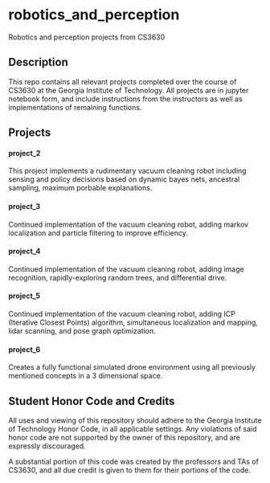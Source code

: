 # robotics_and_perception
Robotics and perception projects from CS3630

## Description
This repo contains all relevant projects completed over the course of CS3630 at the Georgia Institute of Technology. All projects are in jupyter notebook form, and include instructions from the instructors as well as implementations of remaining functions.

## Projects
#### project_2
This project implements a rudimentary vacuum cleaning robot including sensing and policy decisions based on dynamic bayes nets, ancestral sampling, maximum porbable explanations.

#### project_3
Continued implementation of the vacuum cleaning robot, adding markov localization and particle filtering to improve efficiency.

#### project_4
Continued implementation of the vacuum cleaning robot, adding image recognition, rapidly-exploring random trees, and differential drive.

#### project_5
Continued implementation of the vacuum cleaning robot, adding ICP (Iterative Closest Points) algorithm, simultaneous localization and mapping, lidar scanning, and pose graph optimization.

#### project_6
Creates a fully functional simulated drone environment using all previously mentioned concepts in a 3 dimensional space.

## Student Honor Code and Credits
All uses and viewing of this repository should adhere to the Georgia Institute of Technology Honor Code, in all applicable settings. Any violations of said honor code are not supported by the owner of this repository, and are expressly discouraged.

A substantial portion of this code was created by the professors and TAs of CS3630, and all due credit is given to them for their portions of the code.
